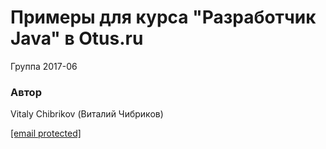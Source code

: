 # Примеры для курса "Разработчик Java" в Otus.ru

Группа 2017-06

### Автор 
Vitaly Chibrikov (Виталий Чибриков)

<a href="/cdn-cgi/l/email-protection" class="__cf_email__" data-cfemail="8ae9e2e3e8f8e3e1e5fccae5fefff9a4f8ff">[email protected]</a>
